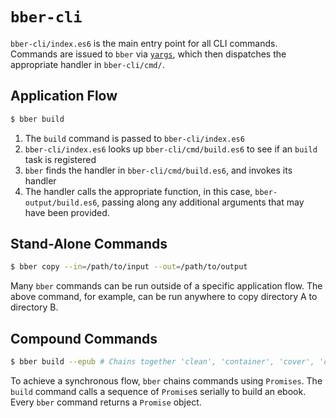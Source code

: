 # `bber-cli`

`bber-cli/index.es6` is the main entry point for all CLI commands. Commands are issued to `bber` via [`yargs`](https://www.npmjs.com/package/yargs), which then dispatches the appropriate handler in `bber-cli/cmd/`.

## Application Flow

```sh
$ bber build
```

1. The `build` command is passed to `bber-cli/index.es6`
2. `bber-cli/index.es6` looks up `bber-cli/cmd/build.es6` to see if an `build` task is registered
3. `bber` finds the handler in `bber-cli/cmd/build.es6`, and invokes its handler
4. The handler calls the appropriate function, in this case, `bber-output/build.es6`, passing along any additional arguments that may have been provided.

## Stand-Alone Commands

```sh
$ bber copy --in=/path/to/input --out=/path/to/output
```

Many `bber` commands can be run outside of a specific application flow. The above command, for example,  can be run anywhere to copy directory A to directory B.

## Compound Commands

```sh
$ bber build --epub # Chains together 'clean', 'container', 'cover', 'copy' ...
```

To achieve a synchronous flow, `bber` chains commands using `Promises`. The `build` command calls a sequence of `Promise`s serially to build an ebook. Every `bber` command returns a `Promise` object.

